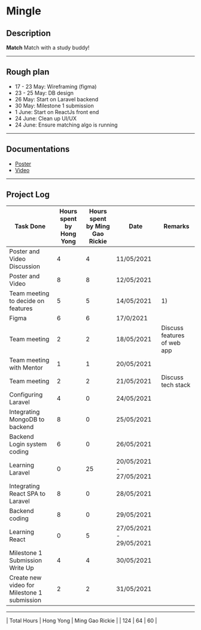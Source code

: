 # Mingle

## Description

**Match** Match with a study buddy!

---
## Rough plan
- 17 - 23 May: Wireframing (figma)
- 23 - 25 May: DB design
- 26 May: Start on Laravel backend 
- 30 May: Milestone 1 submission
- 1 June: Start on ReactJs front end
- 24 June: Clean up UI/UX
- 24 June: Ensure matching algo is running

---
## Documentations
- [Poster](https://drive.google.com/file/d/1hSSSFwsFvxNulO4DnH4-m_zSkJjgX59e/view?usp=sharing)
- [Video](https://drive.google.com/file/d/1ORkxYJhm3nbASeL9x0V5Z1Gok16BwiRY/view?usp=sharing)

---
## Project Log
| Task Done      | Hours spent by Hong Yong | Hours spent by Ming Gao Rickie | Date | Remarks |
| - | - | - | - | - |
| Poster and Video Discussion | 4 | 4 | 11/05/2021 |
| Poster and Video | 8 | 8 | 12/05/2021 |
| Team meeting to decide on features | 5 | 5 | 14/05/2021 | 1) 
| Figma | 6 | 6 | 17/0/2021 |
| Team meeting | 2 | 2 | 18/05/2021 | Discuss features of web app |
| Team meeting with Mentor | 1 | 1 | 20/05/2021 |
| Team meeting | 2 | 2 | 21/05/2021 | Discuss tech stack |
| Configuring Laravel | 4 | 0 | 24/05/2021 |
| Integrating MongoDB to backend | 8 | 0 | 25/05/2021 |
| Backend Login system coding | 6 | 0 | 26/05/2021 |
| Learning Laravel| 0 | 25 | 20/05/2021 - 27/05/2021 |
| Integrating React SPA to Laravel | 8 | 0 | 28/05/2021 |
| Backend coding | 8 | 0 | 29/05/2021 |
| Learning React| 0 | 5 | 27/05/2021 - 29/05/2021 |
| Milestone 1 Submission Write Up | 4 | 4 | 30/05/2021 |
| Create new video for Milestone 1 submission | 2 | 2 | 31/05/2021 |

---
| Total Hours | Hong Yong | Ming Gao Rickie |
| 124 | 64 | 60 |
